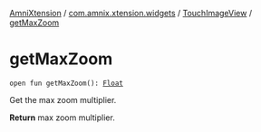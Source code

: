 [AmniXtension](../../index.md) / [com.amnix.xtension.widgets](../index.md) / [TouchImageView](index.md) / [getMaxZoom](./get-max-zoom.md)

# getMaxZoom

`open fun getMaxZoom(): `[`Float`](https://kotlinlang.org/api/latest/jvm/stdlib/kotlin/-float/index.html)

Get the max zoom multiplier.

**Return**
max zoom multiplier.

